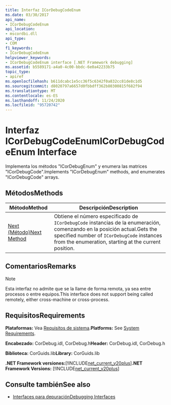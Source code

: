 ```yaml
---
title: Interfaz ICorDebugCodeEnum
ms.date: 03/30/2017
api_name:
- ICorDebugCodeEnum
api_location:
- mscordbi.dll
api_type:
- COM
f1_keywords:
- ICorDebugCodeEnum
helpviewer_keywords:
- ICorDebugCodeEnum interface [.NET Framework debugging]
ms.assetid: b5589171-a4a0-4c00-bbdc-6e0a42233b75
topic_type:
- apiref
ms.openlocfilehash: b611dcabc1e5cc36f5c6342f0a832cc81de8c1d5
ms.sourcegitcommit: d8020797a6657d0fbbdff362b80300815f682f94
ms.translationtype: MT
ms.contentlocale: es-ES
ms.lasthandoff: 11/24/2020
ms.locfileid: "95720742"
---
```

# <a name="icordebugcodeenum-interface"></a><span data-ttu-id="002b3-102">Interfaz ICorDebugCodeEnum</span><span class="sxs-lookup"><span data-stu-id="002b3-102">ICorDebugCodeEnum Interface</span></span>

<span data-ttu-id="002b3-103">Implementa los métodos "ICorDebugEnum" y enumera las matrices "ICorDebugCode".</span><span class="sxs-lookup"><span data-stu-id="002b3-103">Implements "ICorDebugEnum" methods, and enumerates "ICorDebugCode" arrays.</span></span>  
  
## <a name="methods"></a><span data-ttu-id="002b3-104">Métodos</span><span class="sxs-lookup"><span data-stu-id="002b3-104">Methods</span></span>  
  
|<span data-ttu-id="002b3-105">Método</span><span class="sxs-lookup"><span data-stu-id="002b3-105">Method</span></span>|<span data-ttu-id="002b3-106">Descripción</span><span class="sxs-lookup"><span data-stu-id="002b3-106">Description</span></span>|  
|------------|-----------------|  
|[<span data-ttu-id="002b3-107">Next (Método)</span><span class="sxs-lookup"><span data-stu-id="002b3-107">Next Method</span></span>](icordebugcodeenum-next-method.md)|<span data-ttu-id="002b3-108">Obtiene el número especificado de `ICorDebugCode` instancias de la enumeración, comenzando en la posición actual.</span><span class="sxs-lookup"><span data-stu-id="002b3-108">Gets the specified number of `ICorDebugCode` instances from the enumeration, starting at the current position.</span></span>|  
  
## <a name="remarks"></a><span data-ttu-id="002b3-109">Comentarios</span><span class="sxs-lookup"><span data-stu-id="002b3-109">Remarks</span></span>  
  
> [!NOTE]
> <span data-ttu-id="002b3-110">Esta interfaz no admite que se la llame de forma remota, ya sea entre procesos o entre equipos.</span><span class="sxs-lookup"><span data-stu-id="002b3-110">This interface does not support being called remotely, either cross-machine or cross-process.</span></span>  
  
## <a name="requirements"></a><span data-ttu-id="002b3-111">Requisitos</span><span class="sxs-lookup"><span data-stu-id="002b3-111">Requirements</span></span>  

 <span data-ttu-id="002b3-112">**Plataformas:** Vea [Requisitos de sistema](../../get-started/system-requirements.md).</span><span class="sxs-lookup"><span data-stu-id="002b3-112">**Platforms:** See [System Requirements](../../get-started/system-requirements.md).</span></span>  
  
 <span data-ttu-id="002b3-113">**Encabezado:** CorDebug.idl, CorDebug.h</span><span class="sxs-lookup"><span data-stu-id="002b3-113">**Header:** CorDebug.idl, CorDebug.h</span></span>  
  
 <span data-ttu-id="002b3-114">**Biblioteca:** CorGuids.lib</span><span class="sxs-lookup"><span data-stu-id="002b3-114">**Library:** CorGuids.lib</span></span>  
  
 <span data-ttu-id="002b3-115">**.NET Framework versiones:**[!INCLUDE[net_current_v20plus](../../../../includes/net-current-v20plus-md.md)]</span><span class="sxs-lookup"><span data-stu-id="002b3-115">**.NET Framework Versions:** [!INCLUDE[net_current_v20plus](../../../../includes/net-current-v20plus-md.md)]</span></span>  
  
## <a name="see-also"></a><span data-ttu-id="002b3-116">Consulte también</span><span class="sxs-lookup"><span data-stu-id="002b3-116">See also</span></span>

- [<span data-ttu-id="002b3-117">Interfaces para depuración</span><span class="sxs-lookup"><span data-stu-id="002b3-117">Debugging Interfaces</span></span>](debugging-interfaces.md)
